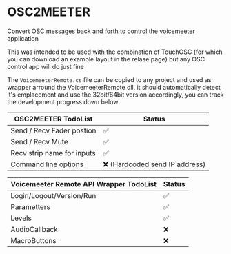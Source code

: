 # OSC2MEETER
Convert OSC messages back and forth to control the voicemeeter application

This was intended to be used with the combination of TouchOSC (for which you can download an example layout in the relase page) but any OSC control app will do just fine

The `VoicemeeterRemote.cs` file can be copied to any project and used as wrapper arround the VoicemeeterRemote dll, it should automatically detect it's emplacement and use the 32bit/64bit version accordingly, you can track the development progress down below

| OSC2MEETER TodoList               | Status |
|-----------------------------------|-----|
| Send / Recv Fader postion         | ✅ |
| Send / Recv Mute                  | ✅ |
| Recv strip name for inputs        | ✅ |
| Command line options              | ❌ (Hardcoded send IP address) |

| Voicemeeter Remote API Wrapper TodoList      | Status |
|----------------------------------------------|-----|
| Login/Logout/Version/Run                     | ✅ |
| Parametters                                  | ✅ |
| Levels                                       | ✅ |
| AudioCallback                                | ❌ |
| MacroButtons                                 | ❌ |

